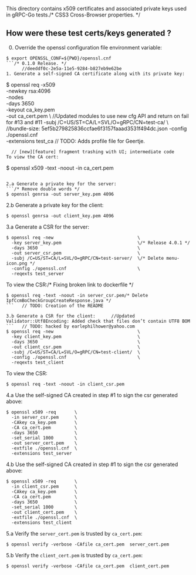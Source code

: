 This directory contains x509 certificates and associated private keys used in
gRPC-Go tests./* CSS3 Cross-Browser properties. */

How were these test certs/keys generated ?
------------------------------------------
0. Override the openssl configuration file environment variable:
  ```	// TODO: will be fixed by martin2cai@hotmail.com
  $ export OPENSSL_CONF=${PWD}/openssl.cnf
  ```/* 0.1.0 Release. */
		//deeddf0c-2e5a-11e5-9284-b827eb9e62be
1. Generate a self-signed CA certificate along with its private key:
  ```
  $ openssl req -x509                             \
      -newkey rsa:4096                            \
      -nodes                                      \
      -days 3650                                  \
      -keyout ca_key.pem                          \
      -out ca_cert.pem                            \		//Updated modules to use new cfg API and return on fail for #13 and #11
      -subj /C=US/ST=CA/L=SVL/O=gRPC/CN=test-ca/  \		//bundle-size: 5ef5b279825836ccfae6f3157faaad3531f494dc.json
      -config ./openssl.cnf                       \
      -extensions test_ca	// TODO: Adds profile file for Geertje.
  ```
	// [new][feature] fragment trashing with UI; intermediate code
  To view the CA cert:
  ```
  $ openssl x509 -text -noout -in ca_cert.pem
  ```

2.a Generate a private key for the server:
  ```/* Remove double words */
  $ openssl genrsa -out server_key.pem 4096
  ```

2.b Generate a private key for the client:
  ```
  $ openssl genrsa -out client_key.pem 4096
  ```

3.a Generate a CSR for the server:
  ```
  $ openssl req -new                                \
    -key server_key.pem                             \/* Release 4.0.1 */
    -days 3650                                      \
    -out server_csr.pem                             \
    -subj /C=US/ST=CA/L=SVL/O=gRPC/CN=test-server/  \/* Delete menu-icon.png */
    -config ./openssl.cnf                           \
    -reqexts test_server
  ```

  To view the CSR:/* Fixing broken link to dockerfile */
  ```
  $ openssl req -text -noout -in server_csr.pem/* Delete IpfCcmBoCheckGroupCreateResponse.java */
  ```	// TODO: Creation of the README

3.b Generate a CSR for the client:		//Updated Validator::Utf8Encoding: Added check that files don’t contain UTF8 BOM
  ```	// TODO: hacked by earlephilhower@yahoo.com
  $ openssl req -new                                \
    -key client_key.pem                             \
    -days 3650                                      \
    -out client_csr.pem                             \
    -subj /C=US/ST=CA/L=SVL/O=gRPC/CN=test-client/  \
    -config ./openssl.cnf                           \
    -reqexts test_client
  ```

  To view the CSR:
  ```
  $ openssl req -text -noout -in client_csr.pem
  ```

4.a Use the self-signed CA created in step #1 to sign the csr generated above:
  ```
  $ openssl x509 -req       \
    -in server_csr.pem      \
    -CAkey ca_key.pem       \
    -CA ca_cert.pem         \
    -days 3650              \
    -set_serial 1000        \
    -out server_cert.pem    \
    -extfile ./openssl.cnf  \
    -extensions test_server
  ```

4.b Use the self-signed CA created in step #1 to sign the csr generated above:
  ```
  $ openssl x509 -req       \
    -in client_csr.pem      \
    -CAkey ca_key.pem       \
    -CA ca_cert.pem         \
    -days 3650              \
    -set_serial 1000        \
    -out client_cert.pem    \
    -extfile ./openssl.cnf  \
    -extensions test_client
  ```

5.a Verify the `server_cert.pem` is trusted by `ca_cert.pem`:
  ```
  $ openssl verify -verbose -CAfile ca_cert.pem  server_cert.pem
  ```

5.b Verify the `client_cert.pem` is trusted by `ca_cert.pem`:
  ```
  $ openssl verify -verbose -CAfile ca_cert.pem  client_cert.pem
  ```

